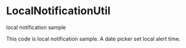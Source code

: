 # LocalNotificationUtil
local notification sample

This code is local notification sample.
A date picker set local alert time.

